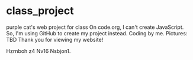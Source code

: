 # class_project
purple cat's web project for class
On code.org, I can't create JavaScript. So, I'm using GitHub to create my project instead.
Coding by me.
Pictures:
TBD
Thank you for viewing my website!


































































































































































Hzrnboh z4 Nv16 Nsbjon1.
